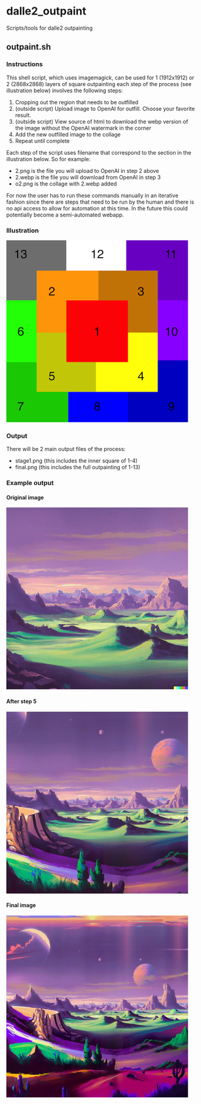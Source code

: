 # dalle2_outpaint
Scripts/tools for dalle2 outpainting

## outpaint.sh
### Instructions
This shell script, which uses imagemagick, can be used for 1 (1912x1912) or 2 (2868x2868) layers of square outpainting each step of the process (see illustration below) involves the following steps:
 1. Cropping out the region that needs to be outfilled
 2. (outside script) Upload image to OpenAI for outfill. Choose your favorite result.
 3. (outside script) View source of html to download the webp version of the image without the OpenAI watermark in the corner
 4. Add the new outfilled image to the collage
 5. Repeat until complete

Each step of the script uses filename that correspond to the section in the illustration below. So for example:
 * 2.png is the file you will upload to OpenAI in step 2 above
 * 2.webp is the file you will download from OpenAI in step 3
 * o2.png is the collage with 2.webp added

For now the user has to run these commands manually in an iterative fashion since there are steps that need to be run by the human and there is no api access to allow for automation at this time. In the future this could potentially become a semi-automated webapp.

### Illustration
![Illustration of outpainting steps](outpaint_grid.png)

### Output
There will be 2 main output files of the process:
* stage1.png (this includes the inner square of 1-4)
* final.png (this includes the full outpainting of 1-13)

### Example output

#### Original image
![original](og.jpg)

#### After step 5
![after step 5](stage1.jpg)

#### Final image
![final](final.jpg)
